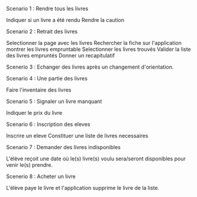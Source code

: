 Scenario 1 : Rendre tous les livres

Indiquer si un livre a été rendu
Rendre la caution

Scenario 2 : Retrait des livres

Selectionner la page avec les livres
Rechercher la fiche sur l'application
montrer les livres empruntable
Selectionner les livres trouvés
Valider la liste des livres empruntés
Donner un recapitulatif

Scenerio 3 : Echanger des livres après un changement d'orientation.

Scenario 4 : Une partie des livres

Faire l'inventaire des livres

Scenario 5 : Signaler un livre manquant

Indiquer le prix du livre

Scenario 6 : Inscription des eleves

Inscrire un eleve
Constituer une liste de livres necessaires

Scenario 7 : Demander des livres indisponibles

L'élève reçoit une date où le(s) livre(s) voulu sera/seront disponibles pour venir le(s) prendre.

Scenerio 8 : Acheter un livre

L'élève paye le livre et l'application supprime le livre de la liste.
